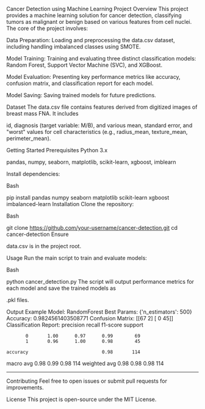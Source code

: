 Cancer Detection using Machine Learning
Project Overview
This project provides a machine learning solution for cancer detection, classifying tumors as malignant or benign based on various features from cell nuclei. The core of the project involves:


Data Preparation: Loading and preprocessing the data.csv dataset, including handling imbalanced classes using SMOTE.


Model Training: Training and evaluating three distinct classification models: Random Forest, Support Vector Machine (SVC), and XGBoost.


Model Evaluation: Presenting key performance metrics like accuracy, confusion matrix, and classification report for each model.


Model Saving: Saving trained models for future predictions.

Dataset
The data.csv file contains features derived from digitized images of breast mass FNA. It includes 

id, diagnosis (target variable: M/B), and various mean, standard error, and "worst" values for cell characteristics (e.g., radius_mean, texture_mean, perimeter_mean).

Getting Started
Prerequisites
Python 3.x 


pandas, numpy, seaborn, matplotlib, scikit-learn, xgboost, imblearn 

Install dependencies:

Bash

pip install pandas numpy seaborn matplotlib scikit-learn xgboost imbalanced-learn
Installation
Clone the repository:

Bash

git clone https://github.com/your-username/cancer-detection.git
cd cancer-detection
Ensure 

data.csv is in the project root.

Usage
Run the main script to train and evaluate models:

Bash

python cancer_detection.py
The script will output performance metrics for each model and save the trained models as 

.pkl files.

Output Example
Model: RandomForest
Best Params: {'n_estimators': 500}
Accuracy: 0.9824561403508771
Confusion Matrix:
 [[67  2]
 [ 0 45]]
Classification Report:
               precision    recall  f1-score   support

           0       1.00      0.97      0.99        69
           1       0.96      1.00      0.98        45

    accuracy                           0.98       114
   macro avg       0.98      0.99      0.98       114
weighted avg       0.98      0.98      0.98       114

--------------------------------------------------
Contributing
Feel free to open issues or submit pull requests for improvements.

License
This project is open-source under the MIT License.
